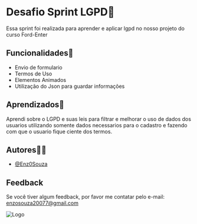 
# Desafio Sprint LGPD🪪

Essa sprint foi realizada para aprender e aplicar lgpd no nosso projeto do curso Ford-Enter




## Funcionalidades🤖

- Envio de formulario
- Termos de Uso
- Elementos Animados
- Utilização do Json para guardar informações


## Aprendizados📖

Aprendi sobre o LGPD e suas leis para filtrar e melhorar o uso de dados dos usuarios utilizando somente dados necessarios para o cadastro e fazendo com que o usuario fique ciente dos termos. 


## Autores🧑‍💻

- [@Enz0Souza](https://github.com/Enz0Souza)


## Feedback

Se você tiver algum feedback, por favor me contatar pelo e-mail: enzosouza20077@gmail.com


![Logo](https://media.licdn.com/dms/image/v2/D4D0BAQFWwT4UYp_X6Q/company-logo_200_200/company-logo_200_200/0/1738151939705/universidade_senai_cimatec_logo?e=2147483647&v=beta&t=m0fi3Sk00D6GEh8wgFviV3iiIFh-vrhDyZCu7X9YQfE)

